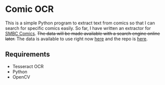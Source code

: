 # Comic OCR

This is a simple Python program to extract text from comics so that I can search for specific comics easily. So far, I have written an extractor for [SMBC Comics](smbc-comics.com). ~~The data will be made available with a search engine online later.~~ The data is available to use right now [here](https://9p4.github.io/comic-fulltext-search) and the repo is [here](https://github.com/9p4/comic-fulltext-search).

## Requirements
- Tesseract OCR
- Python
- OpenCV
